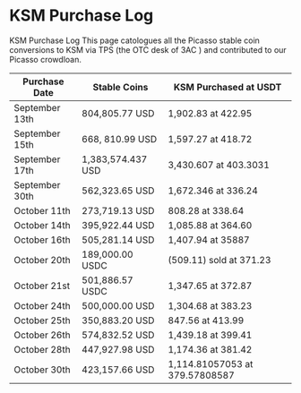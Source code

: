# KSM Purchase Log
KSM Purchase Log
This page catologues all the Picasso stable coin conversions to KSM via TPS (the OTC desk of 3AC ) and contributed to our Picasso crowdloan.
 
| Purchase Date  | Stable Coins      | KSM Purchased at USDT          |
| -------------- | ----------------- | ------------------------------ |
| September 13th | 804,805.77 USD    | 1,902.83 at 422.95             |
| September 15th | 668, 810.99 USD   | 1,597.27 at 418.72             |
| September 17th | 1,383,574.437 USD | 3,430.607 at 403.3031          |
| September 30th | 562,323.65 USD    | 1,672.346 at 336.24            |
| October 11th   | 273,719.13 USD    | 808.28 at 338.64               |
| October 14th   | 395,922.44 USD    | 1,085.88 at 364.60             |
| October 16th   | 505,281.14 USD    | 1,407.94 at 35887              |
| October 20th   | 189,000.00 USDC   | (509.11) sold at 371.23        |
| October 21st   | 501,886.57 USDC   | 1,347.65 at 372.87             |
| October 24th   | 500,000.00 USD    | 1,304.68 at 383.23             |
| October 25th   | 350,883.20 USD    | 847.56 at 413.99               |
| October 26th   | 574,832.52 USD    | 1,439.18 at 399.41             |
| October 28th   | 447,927.98 USD    | 1,174.36 at 381.42             |
| October 30th   | 423,157.66 USD    | 1,114.81057053 at 379.57808587 |
